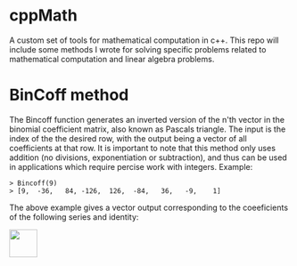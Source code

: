 # cppMath
A custom set of tools for mathematical computation in c++. 
This repo will include some methods I wrote for solving specific problems related to mathematical computation and linear algebra problems.

# BinCoff method
The Bincoff function generates an inverted version of the n'th vector in the binomial coefficient matrix, also known as Pascals triangle. The input is the index of the the desired row, with the output being a vector of all coefficients at that row. It is important to note that this method only uses addition (no divisions, exponentiation or subtraction), and thus can be used in applications which require percise work with integers. Example:
```
> Bincoff(9)
> [9,  -36,   84, -126,  126,  -84,   36,   -9,    1]
```
The  above example gives a vector output corresponding to the coeeficients of the following series and identity:

<img src="https://i.gyazo.com/eca2270d587cd9262edc1bebe40d2bc3.png" height="50">
